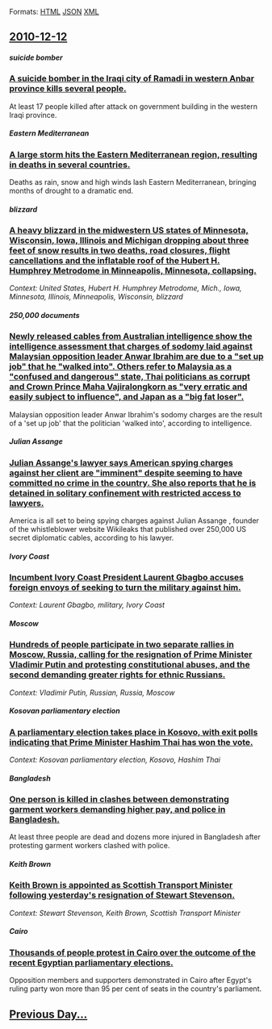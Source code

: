 
Formats: [HTML](2010/12/12/index.html)  [JSON](2010/12/12/index.json)  [XML](2010/12/12/index.xml)  

## [2010-12-12](/news/2010/12/12/index.md)

##### suicide bomber
### [A suicide bomber in the Iraqi city of Ramadi in western Anbar province kills several people. ](/news/2010/12/12/a-suicide-bomber-in-the-iraqi-city-of-ramadi-in-western-anbar-province-kills-several-people.md)
At least 17 people killed after attack on government building in the western Iraqi province.

##### Eastern Mediterranean
### [A large storm hits the Eastern Mediterranean region, resulting in deaths in several countries. ](/news/2010/12/12/a-large-storm-hits-the-eastern-mediterranean-region-resulting-in-deaths-in-several-countries.md)
Deaths as rain, snow and high winds lash Eastern Mediterranean, bringing months of drought to a dramatic end.

##### blizzard
### [A heavy blizzard in the midwestern US states of Minnesota, Wisconsin, Iowa, Illinois and Michigan dropping about three feet of snow results in two deaths, road closures, flight cancellations and the inflatable roof of the Hubert H. Humphrey Metrodome in Minneapolis, Minnesota, collapsing. ](/news/2010/12/12/a-heavy-blizzard-in-the-midwestern-us-states-of-minnesota-wisconsin-iowa-illinois-and-michigan-dropping-about-three-feet-of-snow-results.md)
_Context: United States, Hubert H. Humphrey Metrodome, Mich., Iowa, Minnesota, Illinois, Minneapolis, Wisconsin, blizzard_

##### 250,000 documents
### [Newly released cables from Australian intelligence show the intelligence assessment that charges of sodomy laid against Malaysian opposition leader Anwar Ibrahim are due to a "set up job" that he "walked into". Others refer to Malaysia as a "confused and dangerous" state, Thai politicians as corrupt and Crown Prince Maha Vajiralongkorn as "very erratic and easily subject to influence", and Japan as a "big fat loser". ](/news/2010/12/12/newly-released-cables-from-australian-intelligence-show-the-intelligence-assessment-that-charges-of-sodomy-laid-against-malaysian-opposition.md)
Malaysian opposition leader Anwar Ibrahim&#039;s sodomy charges are the result of a &#039;set up job&#039; that the politician &#039;walked into&#039;, according to intelligence.

##### Julian Assange
### [Julian Assange's lawyer says American spying charges against her client are "imminent" despite seeming to have committed no crime in the country. She also reports that he is detained in solitary confinement with restricted access to lawyers. ](/news/2010/12/12/julian-assange-s-lawyer-says-american-spying-charges-against-her-client-are-imminent-despite-seeming-to-have-committed-no-crime-in-the-cou.md)
America is all set to being spying charges against Julian Assange , founder of the whistleblower website Wikileaks that published over 250,000 US secret diplomatic cables, according to his lawyer.

##### Ivory Coast
### [Incumbent Ivory Coast President Laurent Gbagbo accuses foreign envoys of seeking to turn the military against him. ](/news/2010/12/12/incumbent-ivory-coast-president-laurent-gbagbo-accuses-foreign-envoys-of-seeking-to-turn-the-military-against-him.md)
_Context: Laurent Gbagbo, military, Ivory Coast_

##### Moscow
### [Hundreds of people participate in two separate rallies in Moscow, Russia, calling for the resignation of Prime Minister Vladimir Putin and protesting constitutional abuses, and the second demanding greater rights for ethnic Russians. ](/news/2010/12/12/hundreds-of-people-participate-in-two-separate-rallies-in-moscow-russia-calling-for-the-resignation-of-prime-minister-vladimir-putin-and-p.md)
_Context: Vladimir Putin, Russian, Russia, Moscow_

##### Kosovan parliamentary election
### [A parliamentary election takes place in Kosovo, with exit polls indicating that Prime Minister Hashim Thai has won the vote. ](/news/2010/12/12/a-parliamentary-election-takes-place-in-kosovo-with-exit-polls-indicating-that-prime-minister-hashim-thaci-has-won-the-vote.md)
_Context: Kosovan parliamentary election, Kosovo, Hashim Thai_

##### Bangladesh
### [One person is killed in clashes between demonstrating garment workers demanding higher pay, and police in Bangladesh. ](/news/2010/12/12/one-person-is-killed-in-clashes-between-demonstrating-garment-workers-demanding-higher-pay-and-police-in-bangladesh.md)
At least three people are dead and dozens more injured in Bangladesh after protesting garment workers clashed with police. 

##### Keith Brown
### [Keith Brown is appointed as Scottish Transport Minister following yesterday's resignation of Stewart Stevenson. ](/news/2010/12/12/keith-brown-is-appointed-as-scottish-transport-minister-following-yesterday-s-resignation-of-stewart-stevenson.md)
_Context: Stewart Stevenson, Keith Brown, Scottish Transport Minister_

##### Cairo
### [Thousands of people protest in Cairo over the outcome of the recent Egyptian parliamentary elections. ](/news/2010/12/12/thousands-of-people-protest-in-cairo-over-the-outcome-of-the-recent-egyptian-parliamentary-elections.md)
Opposition members and supporters demonstrated in Cairo after Egypt&#039;s ruling party won more than 95 per cent of seats in the country&#039;s parliament.

## [Previous Day...](/news/2010/12/11/index.md)


